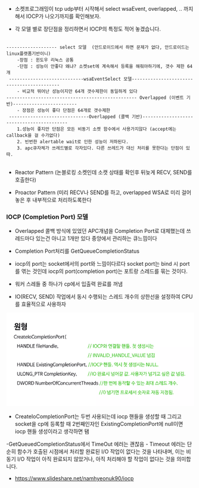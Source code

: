 - 소켓프로그래밍이 tcp udp부터 시작해서 select wsaEvent, overlapped, .. 까지해서 IOCP가 나오기까지를 확인해보자.

- 각 모델 별로 장단점을 정리하면서 IOCP의 특정도 적어 놓겠습니다.

````

------------------- select 모델  (안드로이드에서 하면 문제가 없다, 안드로이드는 linux플랫폼기반이니)
	-장점 : 윈도우 리눅스 공통
	-단점 : 성능이 안좋다 왜냐? 소켓set에 계속해서 등록을 해줘야하기에, 갯수 제한 64개
 ----------------------------wsaEventSelect 모델-------------------------------------------
	- 비교적 뛰어난 성능이지만 64개 갯수제한이 동일하게 있다
------------------------------------------------- Overlapped (이벤트 기반)------------------------
	- 장점은 성능이 좋다 단점은 64개로 갯수제한
 ------------------------------Overlapped (콜백 기반)------------------------------------------
	1.성능이 좋지만 단점은 모든 비동기 소켓 함수에서 사용가지않다 (accept에는 callback을 걸 수가없다)
   	2. 빈번한 alertable wait로 인한 성능이 저하된다.
    3. apc큐자체가 쓰레드별로 각자있다. 다른 쓰레드가 대신 처리를 못한다는 단점이 있따.


````

- Reactor Pattern (논블로킹 소켓인데 소캣 상태를 확인후 뒤늦게 RECV, SEND를 호출한다)

- Proactor Pattern (미리 RECV나 SEND를 하고, overlapped WSA로 미리 걸어 놓은 후 내부적으로 처리하도록한다



### IOCP (Completion Port) 모델

- Overlapped 콜백 방식에 있었던 APC개념을  Completion Port로 대체했는데 쓰레드마다 있는건 아니고 1개만 있다 중앙에서 관리하는 큐느낌이다

-  Completion Port처리를 GetQueueCompletionStatus

- iocp의 port는 socket에서의 port와 느낌이다르다 socket port는 bind 시 port를 
엮는 것인데 iocp의 port(completion port)는 포트랑 스레드를 묶는 것이다. 
- 워커 스레들 중 하나가 cp에서 입출력 완료를 꺼냄 

- IO(RECV, SEND) 작업에서 동시 수행되는 스레드 개수의 상한선을 설정하여 CPU를 효율적으로 사용하자

![](../../iocp_생성.PNG)

- CreateIoCompletionPort는 두번 사용되는데 iocp 핸들을 생성할 때 그리고 socket을 cp에 등록할 때 2번째인자인 ExistingCompletionPort에 null이면 iocp 핸들 생성이라고 생각하면 됌  

-GetQueuedCompletionStatus에서 TimeOut 에러는 괜찮음
	- Timeout 에러는 단순히 함수가 호출된 시점에서 처리할 완료된 I/O 작업이 없다는 것을 나타내며, 이는 비동기 I/O 작업이 아직 완료되지 않았거나, 아직 처리해야 할 작업이 없다는 것을 의미합니다.

- https://www.slideshare.net/namhyeonuk90/iocp